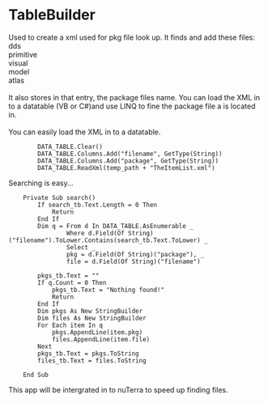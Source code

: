 # TableBuilder
Used to create a xml used for pkg file look up.
It finds and add these files:</br>
dds</br>
primitive</br>
visual</br>
model</br>
atlas</br>
</br>
It also stores in that <items> entry, the package files name.
You can load the XML in to a datatable (VB or C#)and use LINQ to fine the package file a is located in.</br>
</br>
You can easily load the XML in to a datatable.
```
        DATA_TABLE.Clear()
        DATA_TABLE.Columns.Add("filename", GetType(String))
        DATA_TABLE.Columns.Add("package", GetType(String))
        DATA_TABLE.ReadXml(temp_path + "TheItemList.xml")
```
Searching is easy...</br>
```
    Private Sub search()
        If search_tb.Text.Length = 0 Then
            Return
        End If
        Dim q = From d In DATA_TABLE.AsEnumerable _
                Where d.Field(Of String)("filename").ToLower.Contains(search_tb.Text.ToLower) _
                Select _
                pkg = d.Field(Of String)("package"), _
                file = d.Field(Of String)("filename")

        pkgs_tb.Text = ""
        If q.Count = 0 Then
            pkgs_tb.Text = "Nothing found!"
            Return
        End If
        Dim pkgs As New StringBuilder
        Dim files As New StringBuilder
        For Each item In q
            pkgs.AppendLine(item.pkg)
            files.AppendLine(item.file)
        Next
        pkgs_tb.Text = pkgs.ToString
        files_tb.Text = files.ToString

    End Sub
```

This app will be intergrated in to nuTerra to speed up finding files.